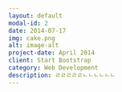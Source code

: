 ```yaml
---
layout: default
modal-id: 2
date: 2014-07-17
img: cake.png
alt: image-alt
project-date: April 2014
client: Start Bootstrap
category: Web Development
description: ㄹㄹㄹㄹㄹㄴㄴㄴㄴㄴㄴ
---
```

